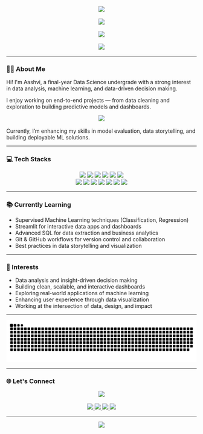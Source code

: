 <!-- 🧬 Glitchy Retro Hacker Banner -->
<p align="center">
  <img src="https://readme-typing-svg.demolab.com?font=Major+Mono+Display&size=30&duration=4000&pause=1000&color=F6FDC3&background=000000&center=true&vCenter=true&multiline=true&width=700&lines=%3E+Aashvii+is+typing...;...decoding+data+and+design;...crafting+a+life+in+logic%2C+code+%26+chaos" />
</p>

<!-- 🌈 Capsule Gradient Aesthetic Banner -->
<p align="center">
  <img src="https://capsule-render.vercel.app/api?type=waving&color=ff61c2,6e00ff&height=220&section=header&text=Aashvii%20%7C%20Data%20+%20Design%20+%20Dev&fontColor=ffffff&fontSize=35&fontAlign=50&animation=twinkling&fontAlignY=40"/>
</p>

<!-- 🧠 Terminal Typing Animation -->
<p align="center">
  <img src="https://readme-typing-svg.demolab.com?font=Fira+Code&duration=3000&pause=800&color=FF61C2&center=true&vCenter=true&width=435&lines=Final+Year+Data+Science+Undergrad.;Plotting+Dreams+with+Python+%F0%9F%93%88;Minimal+Code.+Max+Clarity.;Aesthetics+%2B+Analysis" />
</p>

<p align="center">
  <img src="https://komarev.com/ghpvc/?username=aashvixcodes&label=Profile+Views&color=ff61c2&style=flat-square" />
</p>

---

### 👩‍💻 About Me

Hi! I'm Aashvi, a final-year Data Science undergrade with a strong interest in data analysis, machine learning, and data-driven decision making.

I enjoy working on end-to-end projects — from data cleaning and exploration to building predictive models and dashboards. 
<p align="center">
  <img src="https://readme-typing-svg.demolab.com?font=Fira+Code&size=18&duration=3000&pause=1000&color=00D0FF&width=700&lines=Final-year+Data+Science+Undergrad.;Skilled+in+Python,+SQL,+Tableau.;Passionate+about+data,+models,+impact.;Turning+information+into+intuition."/>
</p>
Currently, I’m enhancing my skills in model evaluation, data storytelling, and building deployable ML solutions.

---

### 💻 Tech Stacks

<p align="center">
  <img src="https://img.shields.io/badge/Python-3776AB?style=for-the-badge&logo=python&logoColor=white"/>
  <img src="https://img.shields.io/badge/SQL-003B57?style=for-the-badge&logo=mysql&logoColor=white"/>
  <img src="https://img.shields.io/badge/Pandas-150458?style=for-the-badge&logo=pandas&logoColor=white"/>
  <img src="https://img.shields.io/badge/Numpy-013243?style=for-the-badge&logo=numpy&logoColor=white"/>
  <img src="https://img.shields.io/badge/Matplotlib-11557C?style=for-the-badge&logo=matplotlib&logoColor=white"/>
  <img src="https://img.shields.io/badge/Seaborn-2E2D88?style=for-the-badge&logo=seaborn&logoColor=white"/>
  <br/>
  <img src="https://img.shields.io/badge/Scikit--learn-F7931E?style=for-the-badge&logo=scikit-learn&logoColor=white"/>
  <img src="https://img.shields.io/badge/Tableau-E97627?style=for-the-badge&logo=tableau&logoColor=white"/>
  <img src="https://img.shields.io/badge/Power%20BI-F2C811?style=for-the-badge&logo=powerbi&logoColor=black"/>
  <img src="https://img.shields.io/badge/MySQL-005C84?style=for-the-badge&logo=mysql&logoColor=white"/>
  <img src="https://img.shields.io/badge/Git-F05032?style=for-the-badge&logo=git&logoColor=white"/>
  <img src="https://img.shields.io/badge/GitHub-181717?style=for-the-badge&logo=github&logoColor=white"/>
  <img src="https://img.shields.io/badge/Colab-F9AB00?style=for-the-badge&logo=googlecolab&logoColor=white"/>
</p>

---

### 📚 Currently Learning

- Supervised Machine Learning techniques (Classification, Regression)
- Streamlit for interactive data apps and dashboards
- Advanced SQL for data extraction and business analytics
- Git & GitHub workflows for version control and collaboration
- Best practices in data storytelling and visualization

---

### 🧠 Interests

- Data analysis and insight-driven decision making  
- Building clean, scalable, and interactive dashboards  
- Exploring real-world applications of machine learning  
- Enhancing user experience through data visualization  
- Working at the intersection of data, design, and impact

---

<p align="center">
  <img src="https://raw.githubusercontent.com/Platane/snk/output/github-contribution-grid-snake-dark.svg" />
</p>

---

### 🌐 Let's Connect

<p align="center">
  <img src="https://readme-typing-svg.demolab.com?font=Fira+Code&weight=500&pause=1000&color=00D0FF&center=true&vCenter=true&width=600&lines=Let's+connect+and+build+together.;Open+to+collaboration%2C+learning%2C+and+data+stories.;Reach+me+via+LinkedIn%2C+GitHub%2C+X%2C+or+Discord."/>
</p>

<p align="center">
  <a href="https://www.linkedin.com/in/aashvi-maurya/">
    <img src="https://img.shields.io/badge/LinkedIn-Aashvi%20Maurya-0077B5?style=flat-square&logo=linkedin&logoColor=white" />
  </a>
  <a href="https://github.com/aashvixcodes">
    <img src="https://img.shields.io/badge/GitHub-aashvixcodes-181717?style=flat-square&logo=github&logoColor=white" />
  </a>
  <a href="https://x.com/amaashvi">
    <img src="https://img.shields.io/badge/X-%40your_x_username-000000?style=flat-square&logo=twitter&logoColor=white" />
  </a>
  <a href="https://discordapp.com/d_diplomatic">
    <img src="https://img.shields.io/badge/Discord-YourTag%231234-5865F2?style=flat-square&logo=discord&logoColor=white" />
  </a>
</p>


---

<p align="center">
  <img src="https://capsule-render.vercel.app/api?type=waving&color=ff6ec4&height=120&section=footer"/>
</p>
